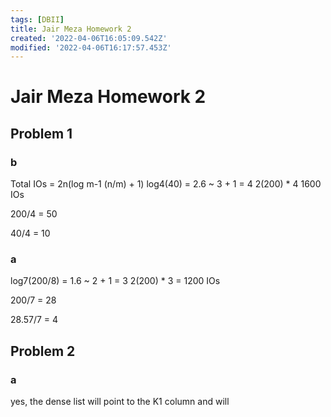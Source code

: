 ```yaml
---
tags: [DBII]
title: Jair Meza Homework 2
created: '2022-04-06T16:05:09.542Z'
modified: '2022-04-06T16:17:57.453Z'
---
```


# Jair Meza Homework 2

## Problem 1

### b
Total IOs = 2n(log m-1 (n/m) + 1) 
log4(40) = 2.6 ~ 3 + 1 = 4
2(200) * 4
1600 IOs

200/4 = 50

40/4 = 10
### a
log7(200/8) = 1.6 ~ 2 + 1 = 3
2(200) * 3 = 1200 IOs

200/7 = 28

28.57/7 = 4

## Problem 2

### a
yes, the dense list will point to the K1 column and will 

